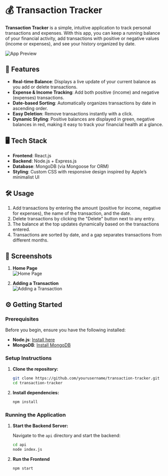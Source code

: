 # 💰 Transaction Tracker

**Transaction Tracker** is a simple, intuitive application to track personal transactions and expenses. With this app, you can keep a running balance of your financial activity, add transactions with positive or negative values (income or expenses), and see your history organized by date.

![App Preview](https://your-image-url-here.com) <!-- Insert image link if you have any screenshots -->

## 🚀 Features

- **Real-time Balance**: Displays a live update of your current balance as you add or delete transactions.
- **Expense & Income Tracking**: Add both positive (income) and negative (expenses) transactions.
- **Date-based Sorting**: Automatically organizes transactions by date in ascending order.
- **Easy Deletion**: Remove transactions instantly with a click.
- **Dynamic Styling**: Positive balances are displayed in green, negative balances in red, making it easy to track your financial health at a glance.

## 🖥️ Tech Stack

- **Frontend**: React.js
- **Backend**: Node.js + Express.js
- **Database**: MongoDB (via Mongoose for ORM)
- **Styling**: Custom CSS with responsive design inspired by Apple’s minimalist UI

## 🛠️ Usage

1. Add transactions by entering the amount (positive for income, negative for expenses), the name of the transaction, and the date.
2. Delete transactions by clicking the "Delete" button next to any entry.
3. The balance at the top updates dynamically based on the transactions entered.
4. Transactions are sorted by date, and a gap separates transactions from different months.


## 📸 Screenshots

1. **Home Page**  
   ![Home Page](https://your-image-url-here.com)

2. **Adding a Transaction**  
   ![Adding a Transaction](https://your-image-url-here.com)

## ⚙️ Getting Started

### Prerequisites

Before you begin, ensure you have the following installed:

- **Node.js**: [Install here](https://nodejs.org/)
- **MongoDB**: [Install MongoDB](https://www.mongodb.com/)

### Setup Instructions

1. **Clone the repository:**

   ```bash
   git clone https://github.com/yourusername/transaction-tracker.git
   cd transaction-tracker
   ```
2. **Install dependencies:**
   ```bash
   npm install
   ```

### Running the Application

1. **Start the Backend Server:**

   Navigate to the `api` directory and start the backend:

   ```bash
   cd api
   node index.js
   ```
2. **Run the Frontend**
   ```bash
   npm start
   ```
   
